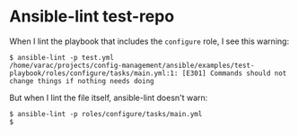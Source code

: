 # Ansible-lint test-repo

When I lint the playbook that includes the `configure` role, I see this warning:

    $ ansible-lint -p test.yml
    /home/varac/projects/config-management/ansible/examples/test-playbook/roles/configure/tasks/main.yml:1: [E301] Commands should not change things if nothing needs doing

But when I lint the file itself, ansible-lint doesn't warn:

    $ ansible-lint -p roles/configure/tasks/main.yml
    $
